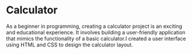# Calculator
As a beginner in programming, creating a calculator project is an exciting and educational experience. It involves building a user-friendly application that mimics the functionality of a basic calculator.I created a user interface using HTML and CSS to design the calculator layout.

